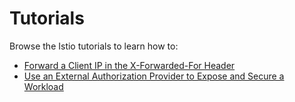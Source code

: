 # Tutorials

Browse the Istio tutorials to learn how to:

- [Forward a Client IP in the X-Forwarded-For Header](./01-00-x-forwarded-for-header.md)
- [Use an External Authorization Provider to Expose and Secure a Workload](./01-10-external-authorization-provider.md)
